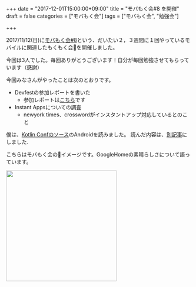 +++
date = "2017-12-01T15:00:00+09:00"
title = "モバもく会#8 を開催"
draft = false
categories = ["モバもく会"]
tags = ["モバもく会", "勉強会"]

+++

2017/11/12(日)に<a target="_blank" href="https://mobamoku.connpass.com/event/71311/">モバもく会#8</a>という、だいたい２，３週間に１回やっているモバイルに関連したもくもく会を開催しました。

今回は3人でした。毎回ありがとうございます！自分が毎回勉強させてもらっています（感謝）

今回みなさんがやったことは次のとおりです。


* Devfestの参加レポートを書いた
    * 参加レポートは[こちら]()です
* Instant Appsについての調査
    * newyork times、crosswordがインスタントアップ対応しているとのこと

僕は、[Kotlin Confのソース](https://github.com/kwmt/kotlinconf-app)のAndroidを読みました。
読んだ内容は、[別記事](/2017/12/01/read-kotlin-conf-android-app/)にしました.


こちらはモバもく会のイメージです。GoogleHomeの素晴らしさについて語っています。

<img src="/images/2017/11/mobamock8.jpg" width="300">





